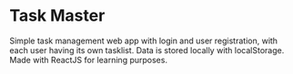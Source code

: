 # Task Master

Simple task management web app with login and user registration, with each user having its own tasklist. Data is stored locally with localStorage. Made with ReactJS for learning purposes.
